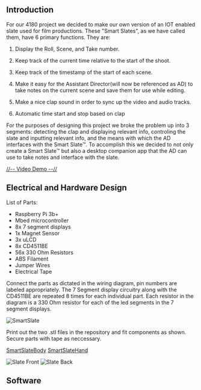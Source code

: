 Introduction
--
For our 4180 project we decided to make our own version of an IOT enabled slate used for film productions. These "Smart Slates", as we have called them, have 6 primary functions.
They are:

1) Display the Roll, Scene, and Take number.
  
2) Keep track of the current time relative to the start of the shoot.
   
3) Keep track of the timestamp of the start of each scene.
   
4) Make it easy for the Assistant Director(will now be referenced as AD) to take notes on the current scene and save them for use while editing.
   
5) Make a nice clap sound in order to sync up the video and audio tracks.
    
6) Automatic time start and stop based on clap

For the purposes of designing this project we broke the problem up into 3 segments: detecting the clap and displaying relevant info, controling the slate and inputting relevant info, and the means with which the AD interfaces with the Smart Slate™️. To accomplish this we decided to not only create a Smart Slate™️ but also a desktop companion app that the AD can use to take notes and interface with the slate.

[//-- Video Demo --//](https://youtu.be/_YN7Nneg3RY)

Electrical and Hardware Design
-

List of Parts:
* Raspberry Pi 3b+
* Mbed microcontroller
* 8x 7 segment displays
* 1x Magnet Sensor
* 3x uLCD
* 8x CD4511BE
* 56x 330 Ohm Resistors
* ABS Filament
* Jumper Wires
* Electrical Tape

Connect the parts as dictated in the wiring diagram, pin numbers are labeled appropriately. The 7 Segment display circuitry along with the CD4511BE are repeated 8 times for each individual part. Each resistor in the diagram is a 330 Ohm resistor for each of the led segments in the 7 segment displays.

![SmartSlate](https://github.com/eollins/SmartSlateCompanion/assets/91165948/a9c38e4f-9ac8-4668-8196-3a34d50bfc50)


Print out the two .stl files in the repository and fit components as shown. Secure parts with tape as neccessary.

[SmartSlateBody](smartslatebody.stl)
[SmartSlateHand](smartslateslapper.stl)

![Slate Front](https://github.com/eollins/SmartSlateCompanion/assets/91165948/4287fa16-3772-4246-b1cf-44e2e2c96084)
![Slate Back](https://github.com/eollins/SmartSlateCompanion/assets/91165948/dc97f9d7-b2ea-45a1-a74e-e8c866eb5b9c)


Software
-


